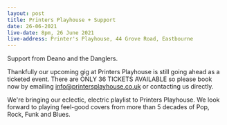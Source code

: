 ```yaml
---
layout: post
title: Printers Playhouse + Support
date: 26-06-2021
live-date: 8pm, 26 June 2021
live-address: Printer's Playhouse, 44 Grove Road, Eastbourne
---
```


Support from Deano and the Danglers.

Thankfully our upcoming gig at Printers Playhouse is still going ahead as a ticketed event. There are ONLY 36 TICKETS AVAILABLE so please book now by emailing info@printersplayhouse.co.uk or contacting us directly. 

We're bringing our eclectic, electric playlist to Printers Playhouse. We look forward to playing feel-good covers from more than 5 decades of Pop, Rock, Funk and Blues.